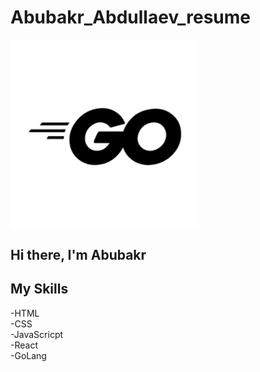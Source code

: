 # Abubakr_Abdullaev_resume


<a href="#"><img  width="60%" height="auto" src="https://raw.githubusercontent.com/github/explore/80688e429a7d4ef2fca1e82350fe8e3517d3494d/topics/go/go.png" align="center" height="100px"/></a>

## Hi there, I'm Abubakr 

<h2><b>My Skills</b></h2>
-HTML
<br>
-CSS
<br>
-JavaScricpt
<br>
-React
<br>
-GoLang


